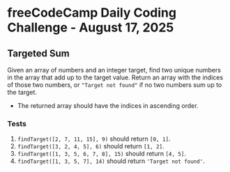 # freeCodeCamp Daily Coding Challenge - August 17, 2025

## Targeted Sum

Given an array of numbers and an integer target, find two unique numbers in the array that add up to the target value. Return an array with the indices of those two numbers, or `"Target not found"` if no two numbers sum up to the target.

* The returned array should have the indices in ascending order.

### Tests

1. `findTarget([2, 7, 11, 15], 9)` should return `[0, 1]`.
2. `findTarget([3, 2, 4, 5], 6)` should return `[1, 2]`.
3. `findTarget([1, 3, 5, 6, 7, 8], 15)` should return `[4, 5]`.
4. `findTarget([1, 3, 5, 7], 14)` should return `'Target not found'`.
